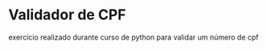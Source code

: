 # Validador de CPF
<p> exercício realizado durante curso de python para validar um número de cpf </p>
